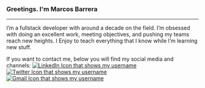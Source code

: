 ### Greetings. I'm Marcos Barrera
---
I’m a fullstack developer with around a decade on the field.
I’m obsessed with doing an excellent work, meeting objectives, and pushing my teams reach new heights.
I Enjoy to teach everything that I know while I’m learning new stuff.

If you want to contact me, below you will find my social media and channels:
[![LinkedIn Icon that shows my username](https://user-images.githubusercontent.com/118499757/210699879-3c2c653e-890d-4d20-8af0-c06608e2ae87.png "Markz7e on LinkedIn")](https://www.linkedin.com/in/mbarrera1/)
[![Twitter Icon that shows my username](https://user-images.githubusercontent.com/118499757/210699813-f1501b0f-dd36-4903-85bc-cc42926471df.png "Markz7e on LinkedIn")](https://twitter.com/devmbarrera)
[![Gmail Icon that shows my username](https://user-images.githubusercontent.com/118499757/210699963-fdf67052-827c-4b15-bd1e-11a1fcd30a41.png "Markz7e Gmail")](mailto:dev.mbarrera@gmail.com?subject=Hey%20there!&body=FYI)